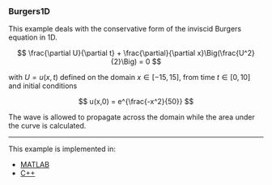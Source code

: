 ### Burgers1D

This example deals with the conservative form of the inviscid Burgers equation in 1D.

$$
\frac{\partial U}{\partial t} + \frac{\partial}{\partial x}\Big(\frac{U^2}{2}\Big) = 0
$$

with $U = u(x,t)$ defined on the domain $x\in[-15,15]$, from time $t\in[0,10]$ and initial conditions

$$
u(x,0) = e^{\frac{-x^2}{50}}
$$

The wave is allowed to propagate across the domain while the area under the curve is calculated. 

---

This example is implemented in:
- [MATLAB](../../../../matlab/Hyperbolic/1D/burgers1D.m)
- [C++](../../../../cpp/Hyperbolic/1D/Burgers1D.cpp) 
